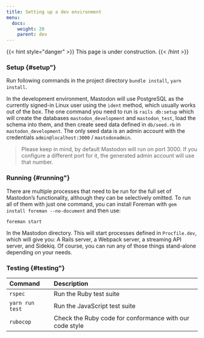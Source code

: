 ```yaml
---
title: Setting up a dev environment
menu:
  docs:
    weight: 20
    parent: dev
---
```


{{< hint style="danger" >}}
This page is under construction.
{{< /hint >}}

### Setup {#setup"}

Run following commands in the project directory `bundle install`, `yarn install`.

In the development environment, Mastodon will use PostgreSQL as the currently signed-in Linux user using the `ident` method, which usually works out of the box. The one command you need to run is `rails db:setup` which will create the databases `mastodon_development` and `mastodon_test`, load the schema into them, and then create seed data defined in `db/seed.rb` in `mastodon_development`. The only seed data is an admin account with the credentials `admin@localhost:3000` / `mastodonadmin`.

> Please keep in mind, by default Mastodon will run on port 3000. If you configure a different port for it, the generated admin account will use that number.

### Running {#running"}

There are multiple processes that need to be run for the full set of Mastodon’s functionality, although they can be selectively omitted. To run all of them with just one command, you can install Foreman with `gem install foreman --no-document` and then use:

```text
foreman start
```

In the Mastodon directory. This will start processes defined in `Procfile.dev`, which will give you: A Rails server, a Webpack server, a streaming API server, and Sidekiq. Of course, you can run any of those things stand-alone depending on your needs.

### Testing {#testing"}

| Command | Description |
| :--- | :--- |
| `rspec` | Run the Ruby test suite |
| `yarn run test` | Run the JavaScript test suite |
| `rubocop` | Check the Ruby code for conformance with our code style |

